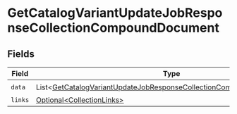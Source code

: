 # GetCatalogVariantUpdateJobResponseCollectionCompoundDocument


## Fields

| Field                                                                                                                                                                  | Type                                                                                                                                                                   | Required                                                                                                                                                               | Description                                                                                                                                                            |
| ---------------------------------------------------------------------------------------------------------------------------------------------------------------------- | ---------------------------------------------------------------------------------------------------------------------------------------------------------------------- | ---------------------------------------------------------------------------------------------------------------------------------------------------------------------- | ---------------------------------------------------------------------------------------------------------------------------------------------------------------------- |
| `data`                                                                                                                                                                 | List\<[GetCatalogVariantUpdateJobResponseCollectionCompoundDocumentData](../../models/components/GetCatalogVariantUpdateJobResponseCollectionCompoundDocumentData.md)> | :heavy_check_mark:                                                                                                                                                     | N/A                                                                                                                                                                    |
| `links`                                                                                                                                                                | [Optional\<CollectionLinks>](../../models/components/CollectionLinks.md)                                                                                               | :heavy_minus_sign:                                                                                                                                                     | N/A                                                                                                                                                                    |